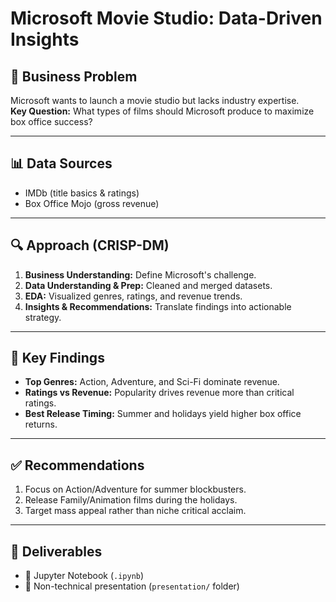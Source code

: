 # Microsoft Movie Studio: Data-Driven Insights

## 📌 Business Problem  
Microsoft wants to launch a movie studio but lacks industry expertise.  
**Key Question:** What types of films should Microsoft produce to maximize box office success?  

---

## 📊 Data Sources  
- IMDb (title basics & ratings)  
- Box Office Mojo (gross revenue)  

---

## 🔍 Approach (CRISP-DM)  
1. **Business Understanding:** Define Microsoft's challenge.  
2. **Data Understanding & Prep:** Cleaned and merged datasets.  
3. **EDA:** Visualized genres, ratings, and revenue trends.  
4. **Insights & Recommendations:** Translate findings into actionable strategy.

---

## 🎯 Key Findings  
- **Top Genres:** Action, Adventure, and Sci-Fi dominate revenue.  
- **Ratings vs Revenue:** Popularity drives revenue more than critical ratings.  
- **Best Release Timing:** Summer and holidays yield higher box office returns.  

---

## ✅ Recommendations  
1. Focus on Action/Adventure for summer blockbusters.  
2. Release Family/Animation films during the holidays.  
3. Target mass appeal rather than niche critical acclaim.  

---

## 🎥 Deliverables  
- 📓 Jupyter Notebook (`.ipynb`)  
- 🎤 Non-technical presentation (`presentation/` folder)  

